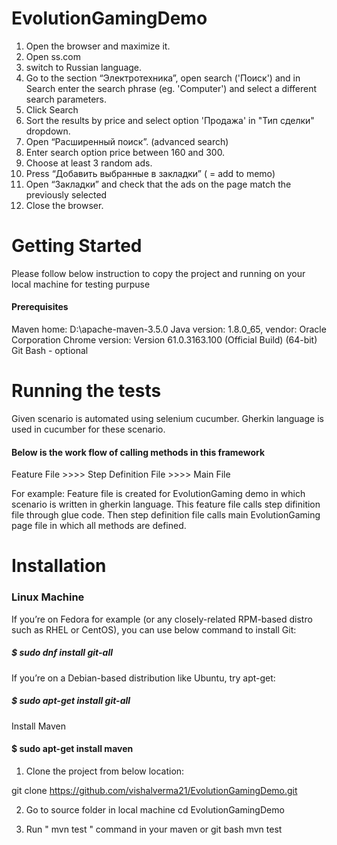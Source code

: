 # EvolutionGamingDemo

1. Open the browser and maximize it.
2. Open  ss.com
3. switch to Russian language.
4. Go to the section “Электротехника”, open search ('Поиск') and in Search enter the search phrase (eg. 'Computer') and select a different search parameters.
5. Click Search
6. Sort the results by price and select option 'Продажа' in "Тип сделки" dropdown.
7. Open “Расширенный поиск”. (advanced search)
8. Enter search option price between 160 and 300.
9. Choose at least 3 random ads.
10. Press “Добавить выбранные в закладки” ( = add to memo)
11. Open “Закладки” and check that the ads on the page match the previously selected
12. Close the browser.

# Getting Started

Please follow below instruction to copy the project and running on your local machine for testing purpuse

#### Prerequisites

Maven home: D:\apache-maven-3.5.0
Java version: 1.8.0_65, vendor: Oracle Corporation
Chrome version: Version 61.0.3163.100 (Official Build) (64-bit)
Git Bash - optional

# Running the tests

Given scenario is automated using selenium cucumber.
Gherkin language is used in cucumber for these scenario.

#### Below is the work flow of calling methods in this framework

Feature File >>>> Step Definition File >>>> Main File

For example: Feature file is created for EvolutionGaming demo in which scenario is written in gherkin language.
This feature file calls step difinition file through glue code.
Then step definition file calls main EvolutionGaming page file in which all methods are defined.

# Installation

### Linux Machine

If you’re on Fedora for example (or any closely-related RPM-based distro such as RHEL or CentOS), you can use below command to install Git:
##### $ sudo dnf install git-all

If you’re on a Debian-based distribution like Ubuntu, try apt-get:
##### $ sudo apt-get install git-all

Install Maven
#### $ sudo apt-get install maven

1. Clone the project from below location:

git clone https://github.com/vishalverma21/EvolutionGamingDemo.git

2. Go to source folder in local machine
cd EvolutionGamingDemo

3. Run " mvn test " command in your maven or git bash
mvn test

